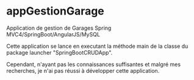 # appGestionGarage
Application de gestion de Garages Spring MVC4/SpringBoot/AngularJS/MySQL

Cette application se lance en executant la méthode main de la classe du package launcher "SpringBootCRUDApp".

Cependant, n'ayant pas les connaissances suffisantes et malgré mes recherches, je n'ai pas réussi à développer cette application.
